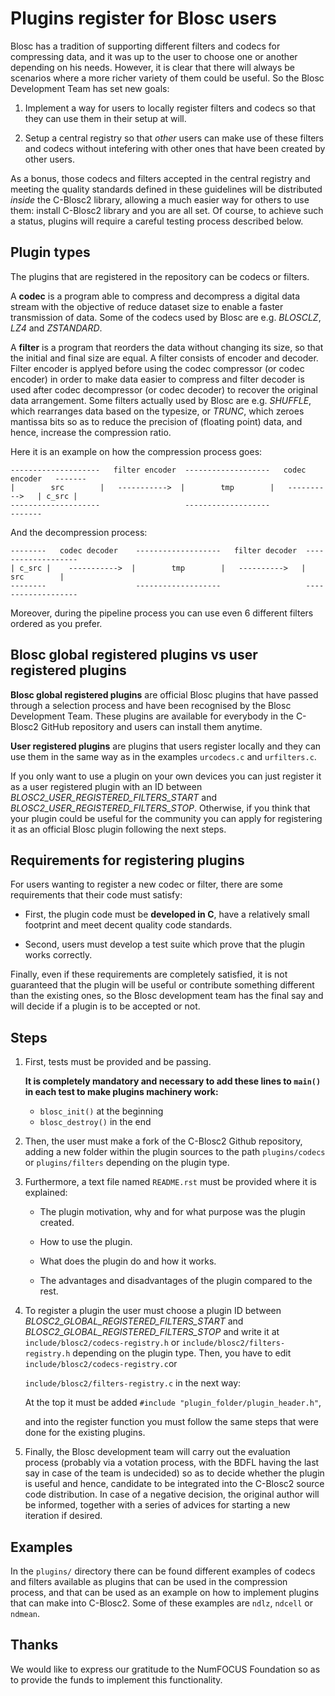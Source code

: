 Plugins register for Blosc users
=============================================================================

Blosc has a tradition of supporting different filters and codecs for compressing data,
and it was up to the user to choose one or another depending on his needs.
However, it is clear that there will always be scenarios where a more richer variety
of them could be useful.  So the Blosc Development Team has set new goals:

1) Implement a way for users to locally register filters and codecs so that they can use
   them in their setup at will.

2) Setup a central registry so that *other* users can make use of these filters and codecs
   without intefering with other ones that have been created by other users.

As a bonus, those codecs and filters accepted in the central registry and meeting the quality standards
defined in these guidelines will be distributed *inside* the C-Blosc2 library,
allowing a much easier way for others to use them: install C-Blosc2 library and you are all set.
Of course, to achieve such a status, plugins will require a careful testing process described below.


Plugin types
--------------

The plugins that are registered in the repository can be codecs or filters.

A **codec** is a program able to compress and decompress a digital data stream
with the objective of reduce dataset size to enable a faster transmission
of data.
Some of the codecs used by Blosc are e.g. *BLOSCLZ*, *LZ4* and *ZSTANDARD*.

A **filter** is a program that reorders the data without
changing its size, so that the initial and final size are equal.
A filter consists of encoder and decoder. Filter encoder is applyed before
using the codec compressor (or codec encoder) in order to make data easier to compress
and filter decoder is used after codec decompressor (or codec decoder) to recover
the original data arrangement. 
Some filters actually used by Blosc are e.g. *SHUFFLE*, which rearranges data 
based on the typesize, or *TRUNC*, which zeroes mantissa bits so as to reduce
the precision of (floating point) data, and hence, increase the compression ratio.

Here it is an example on how the compression process goes:


    --------------------   filter encoder  -------------------   codec encoder   -------
    |        src        |   ----------->  |        tmp        |   ---------->   | c_src |
    --------------------                   -------------------                   -------

And the decompression process: 

    --------   codec decoder    -------------------   filter decoder  -------------------
    | c_src |    ----------->  |        tmp        |   ---------->   |        src        |
    --------                    -------------------                   -------------------

Moreover, during the pipeline process you can use even 6 different 
filters ordered as you prefer.


Blosc global registered plugins vs user registered plugins
----------------------------------------------------------

**Blosc global registered plugins** are official Blosc plugins that have passed through a selection process
and have been recognised by the Blosc Development Team. These plugins are available for 
everybody in the C-Blosc2 GitHub repository and users can install them anytime.

**User registered plugins** are plugins that users register locally and they can use them 
in the same way as in the examples `urcodecs.c` and `urfilters.c`.

If you only want to use a plugin on your own devices you can just register it as a user registered 
plugin with an ID between *BLOSC2_USER_REGISTERED_FILTERS_START* and *BLOSC2_USER_REGISTERED_FILTERS_STOP*. 
Otherwise, if you think that your plugin could be useful for the community you can apply for 
registering it as an official Blosc plugin following the next steps.


Requirements for registering plugins
------------------------------------

For users wanting to register a new codec or filter, there are some requirements
that their code must satisfy:

- First, the plugin code must be **developed in C**, have a relatively small footprint
  and meet decent quality code standards.

- Second, users must develop a test suite which prove that the plugin works correctly.

Finally, even if these requirements are completely satisfied, it is not
guaranteed that the plugin will be useful or contribute something
different than the existing ones, so the Blosc development team has the final
say and will decide if a plugin is to be accepted or not.


Steps
-----

1. First, tests must be provided and be passing.

   **It is completely mandatory and necessary to add these lines to `main()` in each test to make plugins machinery work:**
   - `blosc_init()` at the beginning
   - `blosc_destroy()` in the end


2. Then, the user must make a fork of the C-Blosc2 Github repository,
   adding a new folder within the plugin sources to the path `plugins/codecs` or
   `plugins/filters` depending on the plugin type.

3. Furthermore, a text file named `README.rst` must be provided where it is explained:

   * The plugin motivation, why and for what purpose was the plugin created.

   * How to use the plugin.

   * What does the plugin do and how it works.

   * The advantages and disadvantages of the plugin compared to the rest.

4. To register a plugin the user must choose a plugin ID between *BLOSC2_GLOBAL_REGISTERED_FILTERS_START* and *BLOSC2_GLOBAL_REGISTERED_FILTERS_STOP* and
   write it at `include/blosc2/codecs-registry.h`
   or `include/blosc2/filters-registry.h` depending on the plugin type. Then, you have to edit `include/blosc2/codecs-registry.c`or 
   
   `include/blosc2/filters-registry.c` in the next way:
  
   At the top it must be added `#include "plugin_folder/plugin_header.h"`, 
   
   and into the register function you must follow the same steps that were done for the existing plugins.   

5. Finally, the Blosc development team will carry out the evaluation process
   (probably via a votation process, with the BDFL having the last say in case of the team is undecided)
   so as to decide whether the plugin is useful and hence, candidate to be integrated into the C-Blosc2
   source code distribution.  In case of a negative decision, the original author will be informed,
   together with a series of advices for starting a new iteration if desired.


Examples
--------

In the `plugins/` directory there can be found different examples of codecs and filters
available as plugins that can be used in the compression process, and that
can be used as an example on how to implement plugins that can make into C-Blosc2.
Some of these examples are `ndlz`, `ndcell` or `ndmean`.


Thanks
------

We would like to express our gratitude to the NumFOCUS Foundation so as to provide the funds to implement this functionality.

